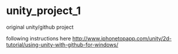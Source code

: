 unity_project_1
===============

original unity/github project


following instructions here
http://www.iphonetopapp.com/unity/2d-tutorial/using-unity-with-github-for-windows/
